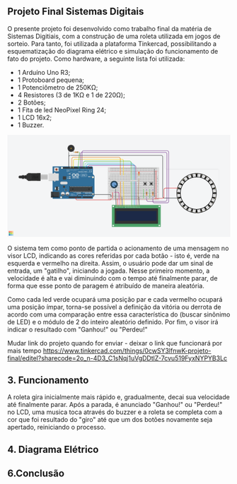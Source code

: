 ## Projeto Final Sistemas Digitais

O presente projeto foi desenvolvido como trabalho final da matéria de Sistemas Digitiais, com a construção de uma roleta utilizada em jogos de sorteio. Para tanto, foi utilizada a plataforma Tinkercad, possibilitando a esquematização do diagrama elétrico e simulação do funcionamento de fato do projeto. Como hardware, a seguinte lista foi utilizada:

- 1 Arduíno Uno R3;
- 1 Protoboard pequena;
- 1 Potenciômetro de 250KΩ;
- 4 Resistores (3 de 1KΩ e 1 de 220Ω);
- 2 Botões;
- 1 Fita de led NeoPixel Ring 24;
- 1 LCD 16x2;
- 1 Buzzer.

![alt text](https://github.com/pedrozanineli/projeto-final-sistemas-digitais/blob/main/hardware-projeto.png)

O sistema tem como ponto de partida o acionamento de uma mensagem no visor LCD, indicando as cores referidas por cada botão - isto é, verde na esquerda e vermelho na direita. Assim, o usuário pode dar um sinal de entrada, um "gatilho", iniciando a jogada. Nesse primeiro momento, a velocidade é alta e vai diminuindo com o tempo até finalmente parar, de forma que esse ponto de paragem é atribuído de maneira aleatória.

Como cada led verde ocupará uma posição par e cada vermelho ocupará uma posição ímpar, torna-se possível a definição da vitória ou derrota de acordo com uma comparação entre essa característica do (buscar sinônimo de LED) e o módulo de 2 do inteiro aleatório definido. Por fim, o visor irá indicar o resultado com "Ganhou!" ou "Perdeu!"

Mudar link do projeto quando for enviar - deixar o link que funcionará por mais tempo
https://www.tinkercad.com/things/0cwSY3lfnwK-projeto-final/editel?sharecode=2o_n-4D3_C1sNqj1uVgDDtlZ-7cvu519FyxNYPYB3Lc

## 3. Funcionamento

A roleta gira inicialmente mais rápido e, gradualmente, decai sua velocidade até finalmente parar. Após a parada, é anunciado "Ganhou!" ou "Perdeu!" no LCD, uma musica toca através do buzzer e a roleta se completa com a cor que foi resultado do "giro" até que um dos botões novamente seja apertado, reiniciando o processo.

## 4. Diagrama Elétrico

## 6.Conclusão
